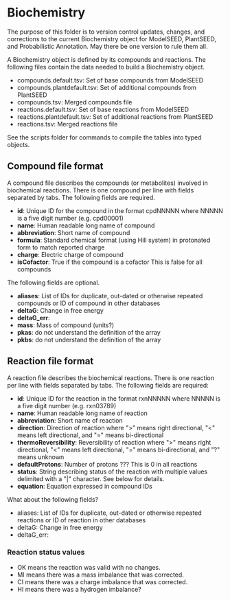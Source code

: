 # Biochemistry
The purpose of this folder is to version control updates, changes, and corrections to the current Biochemistry object for ModelSEED, PlantSEED, and Probabilistic Annotation.  May there be one version to rule them all.

A Biochemistry object is defined by its compounds and reactions.  The following files contain the data needed to build a Biochemistry object.

* compounds.default.tsv: Set of base compounds from ModelSEED
* compounds.plantdefault.tsv: Set of additional compounds from PlantSEED
* compounds.tsv: Merged compounds file
* reactions.default.tsv: Set of base reactions from ModelSEED
* reactions.plantdefault.tsv: Set of additional reactions from PlantSEED
* reactions.tsv: Merged reactions file

See the scripts folder for commands to compile the tables into typed objects.

## Compound file format
A compound file describes the compounds (or metabolites) involved in biochemical reactions.  There is one compound per line with fields separated by tabs.  The following fields are required.

* **id**: Unique ID for the compound in the format cpdNNNNN where NNNNN is a five digit number (e.g. cpd00001)
* **name**: Human readable long name of compound
* **abbreviation**: Short name of compound
* **formula**: Standard chemical format (using Hill system) in protonated form to match reported charge
* **charge**: Electric charge of compound
* **isCofactor**: True if the compound is a cofactor  This is false for all compounds

The following fields are optional.

* **aliases**: List of IDs for duplicate, out-dated or otherwise repeated compounds or ID of compound in other databases
* **deltaG**: Change in free energy
* **deltaG_err**: 
* **mass**: Mass of compound (units?)
* **pkas**: do not understand the definition of the array
* **pkbs**: do not understand the definition of the array

## Reaction file format
A reaction file describes the biochemical reactions.  There is one reaction per line with fields separated by tabs.  The following fields are required:

* **id**: Unique ID for the reaction in the format rxnNNNNN where NNNNN is a five digit number (e.g. rxn03789)
* **name**: Human readable long name of reaction
* **abbreviation**: Short name of reaction
* **direction**: Direction of reaction where ">" means right directional, "<" means left directional, and "=" means bi-directional
* **thermoReversibility**: Reversibility of reaction where ">" means right directional, "<" means left directional, "=" means bi-directional, and "?" means unknown
* **defaultProtons**: Number of protons ???  This is 0 in all reactions
* **status**: String describing status of the reaction with multiple values delimited with a "|" character.  See below for details.
* **equation**: Equation expressed in compound IDs

What about the following fields?

* aliases: List of IDs for duplicate, out-dated or otherwise repeated reactions or ID of reaction in other databases
* deltaG: Change in free energy
* deltaG_err:

### Reaction status values ###

* OK means the reaction was valid with no changes.
* MI means there was a mass imbalance that was corrected.
* CI means there was a charge imbalance that was corrected.
* HI means there was a hydrogen imbalance?
